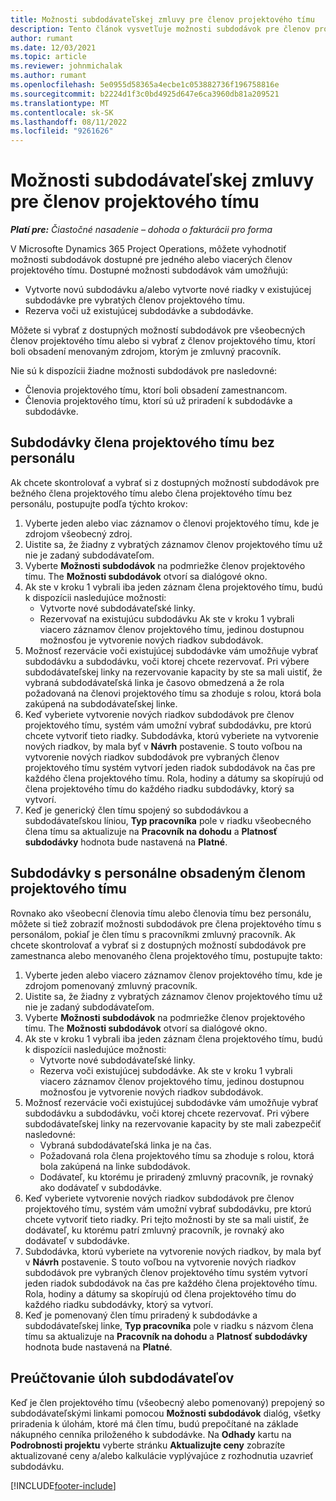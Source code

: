 ```yaml
---
title: Možnosti subdodávateľskej zmluvy pre členov projektového tímu
description: Tento článok vysvetľuje možnosti subdodávok pre členov projektového tímu v Microsoft Dynamics 365 Project Operations.
author: rumant
ms.date: 12/03/2021
ms.topic: article
ms.reviewer: johnmichalak
ms.author: rumant
ms.openlocfilehash: 5e0955d58365a4ecbe1c053882736f196758816e
ms.sourcegitcommit: b2224d1f3c0bd4925d647e6ca3960db81a209521
ms.translationtype: MT
ms.contentlocale: sk-SK
ms.lasthandoff: 08/11/2022
ms.locfileid: "9261626"
---
```

# <a name="subcontracting-options-for-project-team-members"></a>Možnosti subdodávateľskej zmluvy pre členov projektového tímu

_**Platí pre:** Čiastočné nasadenie – dohoda o fakturácii pro forma_

V Microsofte Dynamics 365 Project Operations, môžete vyhodnotiť možnosti subdodávok dostupné pre jedného alebo viacerých členov projektového tímu. Dostupné možnosti subdodávok vám umožňujú:

- Vytvorte novú subdodávku a/alebo vytvorte nové riadky v existujúcej subdodávke pre vybratých členov projektového tímu. 
- Rezerva voči už existujúcej subdodávke a subdodávke. 

Môžete si vybrať z dostupných možností subdodávok pre všeobecných členov projektového tímu alebo si vybrať z členov projektového tímu, ktorí boli obsadení menovaným zdrojom, ktorým je zmluvný pracovník. 

Nie sú k dispozícii žiadne možnosti subdodávok pre nasledovné:

- Členovia projektového tímu, ktorí boli obsadení zamestnancom. 
- Členovia projektového tímu, ktorí sú už priradení k subdodávke a subdodávke. 

## <a name="subcontracting-an-unstaffed-project-team-member"></a>Subdodávky člena projektového tímu bez personálu

Ak chcete skontrolovať a vybrať si z dostupných možností subdodávok pre bežného člena projektového tímu alebo člena projektového tímu bez personálu, postupujte podľa týchto krokov:

1. Vyberte jeden alebo viac záznamov o členovi projektového tímu, kde je zdrojom všeobecný zdroj.
2. Uistite sa, že žiadny z vybratých záznamov členov projektového tímu už nie je zadaný subdodávateľom. 
3. Vyberte **Možnosti subdodávok** na podmriežke členov projektového tímu. The **Možnosti subdodávok** otvorí sa dialógové okno. 
4. Ak ste v kroku 1 vybrali iba jeden záznam člena projektového tímu, budú k dispozícii nasledujúce možnosti:
    - Vytvorte nové subdodávateľské linky. 
    - Rezervovať na existujúcu subdodávku Ak ste v kroku 1 vybrali viacero záznamov členov projektového tímu, jedinou dostupnou možnosťou je vytvorenie nových riadkov subdodávok.
5. Možnosť rezervácie voči existujúcej subdodávke vám umožňuje vybrať subdodávku a subdodávku, voči ktorej chcete rezervovať. Pri výbere subdodávateľskej linky na rezervovanie kapacity by ste sa mali uistiť, že vybraná subdodávateľská linka je časovo obmedzená a že rola požadovaná na členovi projektového tímu sa zhoduje s rolou, ktorá bola zakúpená na subdodávateľskej linke.
6. Keď vyberiete vytvorenie nových riadkov subdodávok pre členov projektového tímu, systém vám umožní vybrať subdodávku, pre ktorú chcete vytvoriť tieto riadky. Subdodávka, ktorú vyberiete na vytvorenie nových riadkov, by mala byť v **Návrh** postavenie. S touto voľbou na vytvorenie nových riadkov subdodávok pre vybraných členov projektového tímu systém vytvorí jeden riadok subdodávok na čas pre každého člena projektového tímu. Rola, hodiny a dátumy sa skopírujú od člena projektového tímu do každého riadku subdodávky, ktorý sa vytvorí. 
7. Keď je generický člen tímu spojený so subdodávkou a subdodávateľskou líniou, **Typ pracovníka** pole v riadku všeobecného člena tímu sa aktualizuje na **Pracovník na dohodu** a **Platnosť subdodávky** hodnota bude nastavená na **Platné**.

## <a name="subcontracting-a-staffed-project-team-member"></a>Subdodávky s personálne obsadeným členom projektového tímu

Rovnako ako všeobecní členovia tímu alebo členovia tímu bez personálu, môžete si tiež zobraziť možnosti subdodávok pre člena projektového tímu s personálom, pokiaľ je člen tímu s pracovníkmi zmluvný pracovník. Ak chcete skontrolovať a vybrať si z dostupných možností subdodávok pre zamestnanca alebo menovaného člena projektového tímu, postupujte takto:

1. Vyberte jeden alebo viacero záznamov členov projektového tímu, kde je zdrojom pomenovaný zmluvný pracovník.
2. Uistite sa, že žiadny z vybratých záznamov členov projektového tímu už nie je zadaný subdodávateľom. 
3. Vyberte **Možnosti subdodávok** na podmriežke členov projektového tímu. The **Možnosti subdodávok** otvorí sa dialógové okno. 
4. Ak ste v kroku 1 vybrali iba jeden záznam člena projektového tímu, budú k dispozícii nasledujúce možnosti:
      - Vytvorte nové subdodávateľské linky.
      - Rezerva voči existujúcej subdodávke.
  Ak ste v kroku 1 vybrali viacero záznamov členov projektového tímu, jedinou dostupnou možnosťou je vytvorenie nových riadkov subdodávok.
5. Možnosť rezervácie voči existujúcej subdodávke vám umožňuje vybrať subdodávku a subdodávku, voči ktorej chcete rezervovať. Pri výbere subdodávateľskej linky na rezervovanie kapacity by ste mali zabezpečiť nasledovné:
      - Vybraná subdodávateľská linka je na čas. 
      - Požadovaná rola člena projektového tímu sa zhoduje s rolou, ktorá bola zakúpená na linke subdodávok. 
      - Dodávateľ, ku ktorému je priradený zmluvný pracovník, je rovnaký ako dodávateľ v subdodávke.
6. Keď vyberiete vytvorenie nových riadkov subdodávok pre členov projektového tímu, systém vám umožní vybrať subdodávku, pre ktorú chcete vytvoriť tieto riadky. Pri tejto možnosti by ste sa mali uistiť, že dodávateľ, ku ktorému patrí zmluvný pracovník, je rovnaký ako dodávateľ v subdodávke. 
7. Subdodávka, ktorú vyberiete na vytvorenie nových riadkov, by mala byť v **Návrh** postavenie. S touto voľbou na vytvorenie nových riadkov subdodávok pre vybraných členov projektového tímu systém vytvorí jeden riadok subdodávok na čas pre každého člena projektového tímu. Rola, hodiny a dátumy sa skopírujú od člena projektového tímu do každého riadku subdodávky, ktorý sa vytvorí.  
8. Keď je pomenovaný člen tímu priradený k subdodávke a subdodávateľskej linke, **Typ pracovníka** pole v riadku s názvom člena tímu sa aktualizuje na **Pracovník na dohodu** a **Platnosť subdodávky** hodnota bude nastavená na **Platné**.

## <a name="re-costing-subcontractor-assignments"></a>Preúčtovanie úloh subdodávateľov

Keď je člen projektového tímu (všeobecný alebo pomenovaný) prepojený so subdodávateľskými linkami pomocou **Možnosti subdodávok** dialóg, všetky priradenia k úlohám, ktoré má člen tímu, budú prepočítané na základe nákupného cenníka priloženého k subdodávke. Na **Odhady** kartu na **Podrobnosti projektu** vyberte stránku **Aktualizujte ceny** zobrazíte aktualizované ceny a/alebo kalkulácie vyplývajúce z rozhodnutia uzavrieť subdodávku.

[!INCLUDE[footer-include](../../includes/footer-banner.md)]
